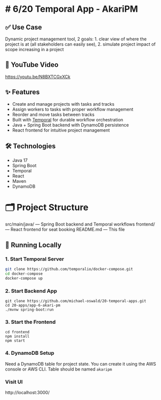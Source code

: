 # # 6/20 Temporal App - AkariPM

## ✅ Use Case
Dynamic project management tool, 2 goals: 1. clear view of where the project is at (all stakeholders can easily see), 2. simulate project impact of scope increasing in a project

## 🎥 YouTube Video
https://youtu.be/N8BXTCGxXCk

## ✨ Features
- Create and manage projects with tasks and tracks
- Assign workers to tasks with proper workflow management
- Reorder and move tasks between tracks
- Built with [Temporal](https://temporal.io/) for durable workflow orchestration
- Java + Spring Boot backend with DynamoDB persistence
- React frontend for intuitive project management

## 🛠 Technologies
- Java 17
- Spring Boot
- Temporal
- React
- Maven
- DynamoDB


# 🗂 Project Structure
src/main/java/ — Spring Boot backend and Temporal workflows
frontend/ — React frontend for seat booking
README.md — This file


## 🚀 Running Locally
### 1. Start Temporal Server
```sh
git clone https://github.com/temporalio/docker-compose.git
cd docker-compose
docker-compose up
```

### 2. Start Backend App
```
git clone https://github.com/michael-oswald/20-temporal-apps.git
cd 20-apps/app-6-akari-pm
./mvnw spring-boot:run
```

### 3. Start the Frontend
```
cd frontend
npm install
npm start
```

### 4. DynamoDB Setup
Need a DynamoDB table for project state. You can create it using the AWS console or AWS CLI.
Table should be named `akaripm`


### Visit UI
http://localhost:3000/


